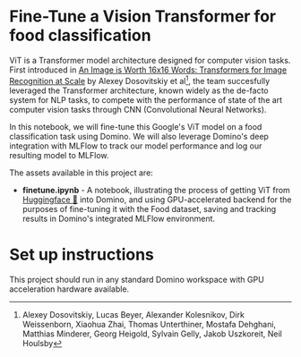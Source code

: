 # Fine-Tune a Vision Transformer for food classification

ViT is a Transformer model architecture designed for computer vision tasks. First introduced in [An Image is Worth 16x16 Words: Transformers for Image Recognition at Scale](https://arxiv.org/abs/2010.11929) by Alexey Dosovitskiy et al[^1], the team succesfully leveraged the Transformer architecture, known widely as the de-facto system for NLP tasks, to compete with the performance of state of the art computer vision tasks through CNN (Convolutional Neural Networks). 

In this notebook, we will fine-tune this Google's ViT model on a food classification task using Domino. We will also leverage Domino's deep integration with MLFlow to track our model performance and log our resulting model to MLFlow.

The assets available in this project are:

* **finetune.ipynb** - A notebook, illustrating the process of getting ViT from [Huggingface 🤗](https://huggingface.co/google/vit-base-patch16-224-in21k) into Domino, and using GPU-accelerated backend for the purposes of fine-tuning it with the Food dataset, saving and tracking results in Domino's integrated MLFlow environment.


# Set up instructions
This project should run in any standard Domino workspace with GPU acceleration hardware available.

[^1]: Alexey Dosovitskiy, Lucas Beyer, Alexander Kolesnikov, Dirk Weissenborn, Xiaohua Zhai, Thomas Unterthiner, Mostafa Dehghani, Matthias Minderer, Georg Heigold, Sylvain Gelly, Jakob Uszkoreit, Neil Houlsby
